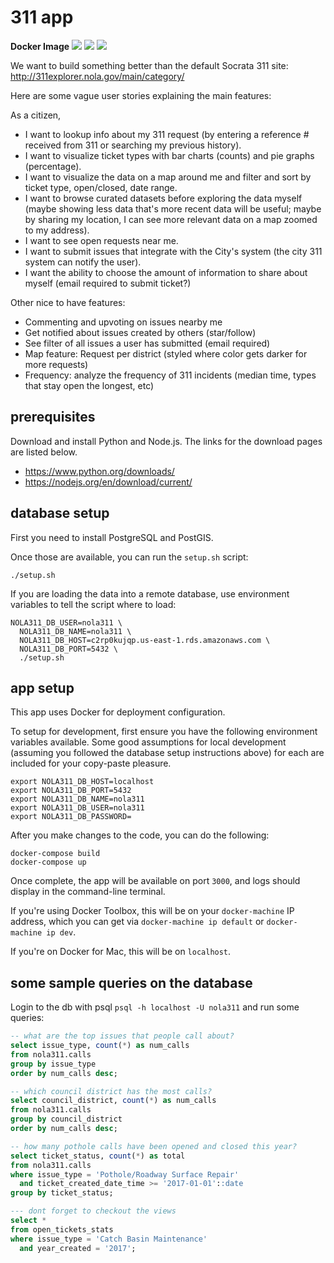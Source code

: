 # 311 app

**Docker Image** [![](https://images.microbadger.com/badges/image/codefornola/311.svg)](https://microbadger.com/images/codefornola/311 "Get your own image badge on microbadger.com") [![](https://images.microbadger.com/badges/version/codefornola/311.svg)](https://microbadger.com/images/codefornola/311 "Get your own version badge on microbadger.com") [![](https://images.microbadger.com/badges/commit/codefornola/311.svg)](https://microbadger.com/images/codefornola/311 "Get your own commit badge on microbadger.com")

We want to build something better than the default Socrata 311 site:
http://311explorer.nola.gov/main/category/

Here are some vague user stories explaining the main features:

As a citizen,
* I want to lookup info about my 311 request (by entering a reference # received from 311 or searching my previous history).
* I want to visualize ticket types with bar charts (counts) and pie graphs (percentage).
* I want to visualize the data on a map around me and filter and sort by ticket type, open/closed, date range.
* I want to browse curated datasets before exploring the data myself (maybe showing less data that's
more recent data will be useful; maybe by sharing my location, I can see more relevant data on a map
zoomed to my address).
* I want to see open requests near me.
* I want to submit issues that integrate with the City's system (the city 311 system can notify the user).
* I want the ability to choose the amount of information to share about myself (email required to submit ticket?)

Other nice to have features:
* Commenting and upvoting on issues nearby me
* Get notified about issues created by others (star/follow)
* See filter of all issues a user has submitted (email required)
* Map feature: Request per district (styled where color gets darker for more requests)
* Frequency: analyze the frequency of 311 incidents (median time, types
  that stay open the longest, etc)


## prerequisites

Download and install Python and Node.js. The links for the download pages are listed below.

* https://www.python.org/downloads/
* https://nodejs.org/en/download/current/

## database setup

First you need to install PostgreSQL and PostGIS.

Once those are available, you can run the `setup.sh` script:

```
./setup.sh
```

If you are loading the data into a remote database, use environment variables
to tell the script where to load:

```
NOLA311_DB_USER=nola311 \
  NOLA311_DB_NAME=nola311 \
  NOLA311_DB_HOST=c2rp0kujqp.us-east-1.rds.amazonaws.com \
  NOLA311_DB_PORT=5432 \
  ./setup.sh
```

## app setup

This app uses Docker for deployment configuration.

To setup for development, first ensure you have the following environment variables available. Some good assumptions for local development (assuming you followed the database setup instructions above) for each are included for your copy-paste pleasure.

```
export NOLA311_DB_HOST=localhost
export NOLA311_DB_PORT=5432
export NOLA311_DB_NAME=nola311
export NOLA311_DB_USER=nola311
export NOLA311_DB_PASSWORD=
```

After you make changes to the code, you can do the following:
```
docker-compose build
docker-compose up
```

Once complete, the app will be available on port `3000`, and logs should display in the command-line terminal.

If you're using Docker Toolbox, this will be on your `docker-machine` IP address, which you can get via `docker-machine ip default` or `docker-machine ip dev`.

If you're on Docker for Mac, this will be on `localhost`.

## some sample queries on the database

Login to the db with psql `psql -h localhost -U nola311` and run some queries:

```sql
-- what are the top issues that people call about?
select issue_type, count(*) as num_calls
from nola311.calls
group by issue_type
order by num_calls desc;

-- which council district has the most calls?
select council_district, count(*) as num_calls
from nola311.calls
group by council_district
order by num_calls desc;

-- how many pothole calls have been opened and closed this year?
select ticket_status, count(*) as total
from nola311.calls
where issue_type = 'Pothole/Roadway Surface Repair'
  and ticket_created_date_time >= '2017-01-01'::date
group by ticket_status;

--- dont forget to checkout the views
select *
from open_tickets_stats
where issue_type = 'Catch Basin Maintenance'
  and year_created = '2017';
```
